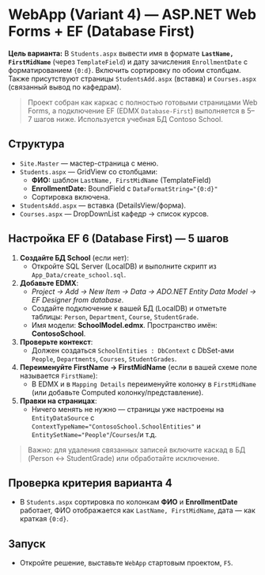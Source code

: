# WebApp (Variant 4) — ASP.NET Web Forms + EF (Database First)

**Цель варианта:** В `Students.aspx` вывести имя в формате **`LastName, FirstMidName`**
(через `TemplateField`) и дату зачисления `EnrollmentDate` с форматированием `{0:d}`.
Включить сортировку по обоим столбцам. Также присутствуют страницы `StudentsAdd.aspx`
(вставка) и `Courses.aspx` (связанный вывод по кафедрам).

> Проект собран как каркас с полностью готовыми страницами Web Forms, а подключение EF
(EDMX `Database‑First`) выполняется в 5–7 шагов ниже. Используется учебная БД Contoso School.

## Структура
- `Site.Master` — мастер-страница с меню.
- `Students.aspx` — GridView со столбцами:
  - **ФИО:** шаблон `LastName, FirstMidName` (TemplateField)
  - **EnrollmentDate:** BoundField с `DataFormatString="{0:d}"`
  - Сортировка включена.
- `StudentsAdd.aspx` — вставка (DetailsView/форма).
- `Courses.aspx` — DropDownList кафедр → список курсов.

## Настройка EF 6 (Database First) — 5 шагов
1. **Создайте БД School** (если нет):
   - Откройте SQL Server (LocalDB) и выполните скрипт из `App_Data/create_school.sql`.
2. **Добавьте EDMX**:
   - *Project → Add → New Item → Data → ADO.NET Entity Data Model → EF Designer from database*.
   - Создайте подключение к вашей БД (LocalDB) и отметьте таблицы: `Person`, `Department`, `Course`, `StudentGrade`.
   - Имя модели: **SchoolModel.edmx**. Пространство имён: **ContosoSchool**.
3. **Проверьте контекст**:
   - Должен создаться `SchoolEntities : DbContext` с DbSet-ами `People`, `Departments`, `Courses`, `StudentGrades`.
4. **Переименуйте FirstName → FirstMidName** (если в вашей схеме поле называется `FirstName`):
   - В EDMX и в `Mapping Details` переименуйте колонку в `FirstMidName` (или добавьте Computed колонку/представление).
5. **Правки на страницах**:
   - Ничего менять не нужно — страницы уже настроены на `EntityDataSource` с `ContextTypeName="ContosoSchool.SchoolEntities"`
     и `EntitySetName="People"`/`Courses`/и т.д.

> Важно: для удаления связанных записей включите каскад в БД (Person ↔ StudentGrade) или обработайте исключение.

## Проверка критерия варианта 4
- В `Students.aspx` сортировка по колонкам **ФИО** и **EnrollmentDate** работает,
  ФИО отображается как `LastName, FirstMidName`, дата — как краткая `{0:d}`.

## Запуск
- Откройте решение, выставьте `WebApp` стартовым проектом, `F5`.
